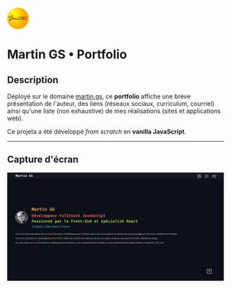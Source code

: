 ![logo](./doc/martings-logo.png)

# Martin GS • Portfolio

## Description

Déployé sur le domaine [martin.gs](https://martin.gs), ce **portfolio** affiche une brève présentation de l'auteur, des liens (réseaux sociaux, curriculum, courriel) ainsi qu'une liste (non exhaustive) de mes réalisations (sites et applications web).

Ce projeta a été développé *from scratch* en **vanilla JavaScript**.

---

## Capture d'écran

![preview](./doc/preview.png)